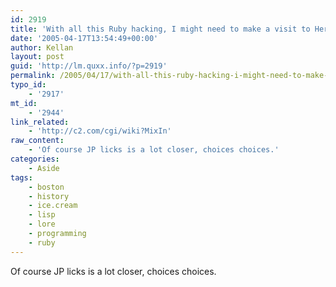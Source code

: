 ```yaml
---
id: 2919
title: 'With all this Ruby hacking, I might need to make a visit to Herrells, home of the "Mix In"'
date: '2005-04-17T13:54:49+00:00'
author: Kellan
layout: post
guid: 'http://lm.quxx.info/?p=2919'
permalink: /2005/04/17/with-all-this-ruby-hacking-i-might-need-to-make-a-visit-to-herrells-home-of-the-mix-in/
typo_id:
    - '2917'
mt_id:
    - '2944'
link_related:
    - 'http://c2.com/cgi/wiki?MixIn'
raw_content:
    - 'Of course JP licks is a lot closer, choices choices.'
categories:
    - Aside
tags:
    - boston
    - history
    - ice.cream
    - lisp
    - lore
    - programming
    - ruby
---
```


Of course JP licks is a lot closer, choices choices.